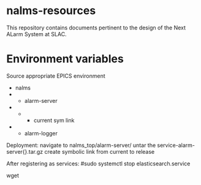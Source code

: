 # nalms-resources

This repository contains documents pertinent to the design of the Next ALarm System at SLAC. 


# Environment variables


Source appropriate EPICS environment 

- nalms
- - alarm-server
- - - current sym link 
- - alarm-logger




Deployment:
navigate to nalms_top/alarm-server/
untar the service-alarm-server{}.tar.gz
create symbolic link from current to release


After registering as services:
#sudo systemctl stop elasticsearch.service

wget 